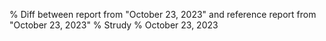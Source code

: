 % Diff between report from "October 23, 2023" and reference report from "October 23, 2023"
% Strudy
% October 23, 2023


